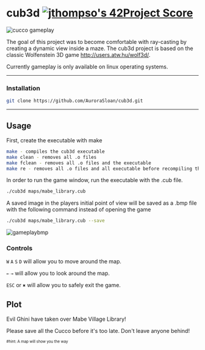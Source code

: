 # cub3d	[![jthompso's 42Project Score](https://badge42.herokuapp.com/api/project/jthompso/cub3d)](https://github.com/AuroraSloan/badge42)

![cucco gameplay](https://media.giphy.com/media/O9ufh6QIInY8ttgZaI/giphy.gif)

The goal of this project was to become comfortable with ray-casting by creating a dynamic view inside a maze. The cub3d project is based on the classic Wolfenstein 3D game http://users.atw.hu/wolf3d/.

Currently gameplay is only available on linux operating systems.

----
### Installation
```bash
git clone https://github.com/AuroraSloan/cub3d.git
```
----
## Usage
First, create the executable with make
```bash
make - compiles the cub3d executable
make clean - removes all .o files
make fclean - removes all .o files and the executable
make re - removes all .o files and all executable before recompiling the program
```
In order to run the game window, run the executable with the .cub file.
```bash
./cub3d maps/mabe_library.cub
```

A saved image in the players initial point of view will be saved as a .bmp file with the following command instead of opening the game
```bash
./cub3d maps/mabe_library.cub --save
```
![gameplaybmp](https://picc.io/DUox0O0.png)

### Controls
``W`` ``A`` ``S`` ``D`` will allow you to move around the map.

``←`` ``→`` will allow you to look around the map.

``ESC`` or ``✖`` will allow you to safely exit the game.

## Plot
Evil Ghini have taken over Mabe Village Library!

Please save all the Cucco before it's too late. Don't leave anyone behind!

<sub><sup>#hint: A map will show you the way </sup></sub>
